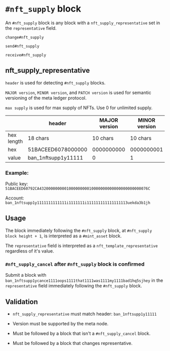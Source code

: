 # `#nft_supply` block

An `#nft_supply` block is any block with a `nft_supply_representative` set in the `representative` field.

`change#nft_supply`

`send#nft_supply`

`receive#nft_supply`


## nft_supply_representative

`header` is used for detecting `#nft_supply` blocks.

`MAJOR version`, `MINOR version`, and `PATCH version` is used for semantic versioning of the meta ledger protocol.

`max supply` is used for max supply of NFTs. Use 0 for unlimited supply.

|             | header                  | MAJOR version  | MINOR version | PATCH version | max supply       |
| ----------- | ----------------------- | -------------- | ------------- | ------------- | ---------------- |
| hex length  | 18 chars                | 10 chars       | 10 chars      | 10 chars      | 16 chars         |
| hex         | 51BACEED6078000000      | 0000000000     | 0000000001    | 0000000000    | 000000000000076C |
| value       | ban_1nftsupp1y11111     | 0              | 1             | 0             | 1900             |


### Example:

Public key:
`51BACEED60792CA432000000000100000000010000000000000000000000076C`

Account:
`ban_1nftsupp1y1111111111111i1111111i111111111111111113uekda3b1jh`


## Usage

The block immediately following the `#nft_supply` block, at `#nft_supply block height + 1`, is interpreted as a `#mint_asset` block.

The `representative` field is interpreted as a `nft_template_representative` regardless of it's value.


### `#nft_supply_cancel` after `#nft_supply` block is confirmed

Submit a block with `ban_1nftsupp1ycance1111oops1111that1111was1111my1111bad1hq5sjhey` in the `representative` field immediately following the `#nft_supply` block.


## Validation

* `nft_supply_representative` must match header: `ban_1nftsupp1y11111`

* Version must be supported by the meta node.

* Must be followed by a block that isn't a `#nft_supply_cancel` block.

* Must be followed by a block that changes representative.

